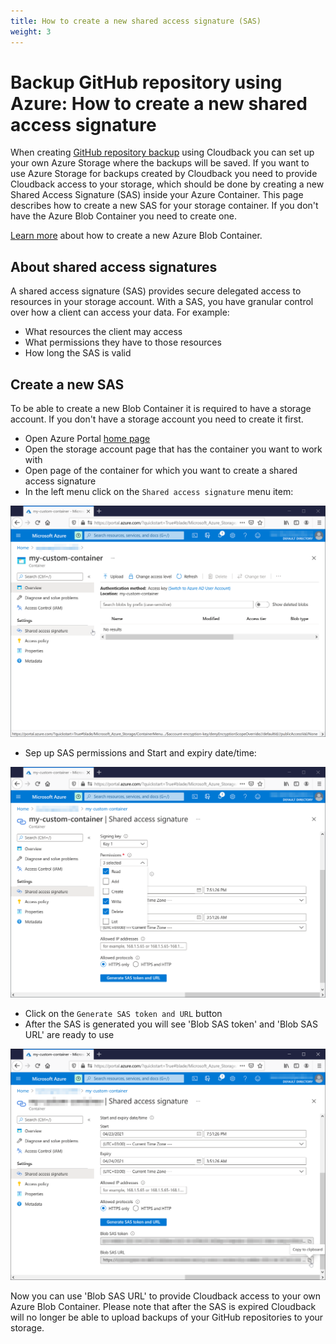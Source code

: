 ```yaml
---
title: How to create a new shared access signature (SAS)
weight: 3
---
```


# Backup GitHub repository using Azure: How to create a new shared access signature

When creating [GitHub repository backup](https://docs.cloudback.it/how-to/how-to-backup-github-repository/) using Cloudback you can set up your own Azure Storage where the backups will be saved. If you want to use Azure Storage for backups created by Cloudback you need to provide Cloudback access to your storage, which should be done by creating a new Shared Access Signature (SAS) inside your Azure Container.
This page describes how to create a new SAS for your storage container. If you don't have the Azure Blob Container you need to create one. 

[Learn more](https://docs.cloudback.it/custom-storages/microsoft-azure-blob-container/create-microsoft-azure-blob-container/) about how to create a new Azure Blob Container.

## About shared access signatures

A shared access signature (SAS) provides secure delegated access to resources in your storage account. 
With a SAS, you have granular control over how a client can access your data. For example:

 - What resources the client may access
 - What permissions they have to those resources
 - How long the SAS is valid

## Create a new SAS

To be able to create a new Blob Container it is required to have a storage account. If you don't have a storage account you need to create it first.

 - Open Azure Portal [home page](https://portal.azure.com/#home)
 - Open the storage account page that has the container you want to work with
 - Open page of the container for which you want to create a shared access signature
 - In the left menu click on the `Shared access signature` menu item:
 
<p align="center">
  <img src="https://raw.githubusercontent.com/cloudback/docs/master/static/azure/azure-3-container-page.png" alt="azure container page" title="azure container page" class="screenshot">
</p>

 - Sep up SAS permissions and Start and expiry date/time:

<p align="center">
  <img src="https://raw.githubusercontent.com/cloudback/docs/master/static/azure/azure-4-container-shared-access-signature.png" alt="azure container page" title="azure container page" class="screenshot">
</p>

 - Click on the `Generate SAS token and URL` button
 - After the SAS is generated you will see 'Blob SAS token' and 'Blob SAS URL' are ready to use

<p align="center">
  <img src="https://raw.githubusercontent.com/cloudback/docs/master/static/azure/azure-5-container-shared-access-signature-created.png" alt="azure container page" title="azure container page" class="screenshot">
</p>

Now you can use 'Blob SAS URL' to provide Cloudback access to your own Azure Blob Container. Please note that after the SAS is expired Cloudback will no longer be able to upload backups of your GitHub repositories to your storage.
